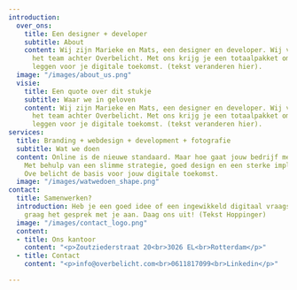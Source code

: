 ```yaml
---
introduction:
  over_ons:
    title: Een designer + developer
    subtitle: About
    content: Wij zijn Marieke en Mats, een designer en developer. Wij vormen samen
      het team achter Overbelicht. Met ons krijg je een totaalpakket om de basis te
      leggen voor je digitale toekomst. (tekst veranderen hier).
  image: "/images/about_us.png"
  visie:
    title: Een quote over dit stukje
    subtitle: Waar we in geloven
    content: Wij zijn Marieke en Mats, een designer en developer. Wij vormen samen
      het team achter Overbelicht. Met ons krijg je een totaalpakket om de basis te
      leggen voor je digitale toekomst. (tekst veranderen hier).
services:
  title: Branding + webdesign + development + fotografie
  subtitle: Wat we doen
  content: Online is de nieuwe standaard. Maar hoe gaat jouw bedrijf mee in deze verandering?
    Met behulp van een slimme strategie, goed design en een sterke implementatie legt
    Ove belicht de basis voor jouw digitale toekomst.
  image: "/images/watwedoen_shape.png"
contact:
  title: Samenwerken?
  introduction: Heb je een goed idee of een ingewikkeld digitaal vraagstuk? We gaan
    graag het gesprek met je aan. Daag ons uit! (Tekst Hoppinger)
  image: "/images/contact_logo.png"
  content:
  - title: Ons kantoor
    content: "<p>Zoutziederstraat 20<br>3026 EL<br>Rotterdam</p>"
  - title: Contact
    content: "<p>info@overbelicht.com<br>0611817099<br>Linkedin</p>"

---
```

